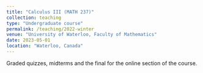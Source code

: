 ```yaml
---
title: "Calculus III (MATH 237)"
collection: teaching
type: "Undergraduate course"
permalink: /teaching/2022-winter
venue: "University of Waterloo, Faculty of Mathematics"
date: 2023-05-01
location: "Waterloo, Canada"
---
```


Graded quizzes, midterms and the final for the online section of the course. 